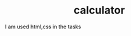 <h1 style="text-align:center"> calculator</h1>
<p style=""text-align:center">I am used html,css in the tasks </p>
